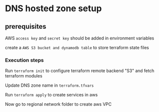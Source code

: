 # DNS hosted zone setup

## prerequisites

AWS `access key` and `secret key` should be added in environment variables

create a `AWS S3 bucket and dynamodb table` to store terraform state files


### Execution steps

Run `terraform init` to configure terraform remote backend "S3" and fetch terraform modules

Update DNS zone name in `terraform.tfvars`

Run `terraform apply` to create services in aws


Now go to regional network folder to create aws VPC
